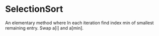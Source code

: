# SelectionSort
An elementary method where In each iteration find index min of smallest
remaining entry. Swap a[i] and a[min]. 
